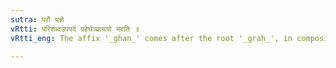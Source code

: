 ```yaml
---
sutra: परौ यज्ञे
vRtti: परिशब्दउपपदे ग्रहेर्घञ्प्रत्ययो भवति ॥
vRtti_eng: The affix '_ghan_' comes after the root '_grah_', in composition with '_pari_' when it relates to sacrificial subjects.

---
```

